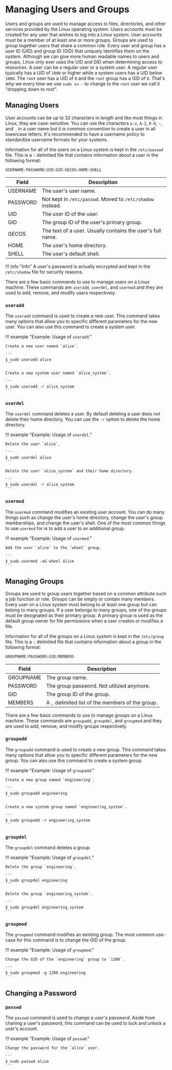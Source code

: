 # Managing Users and Groups

Users and groups are used to manage access to files, directories, and other services provided by the Linux operating system. Users accounts must be created for any user that wishes to log into a Linux system. User accounts must be a member of at least one or more groups. Groups are used to group together users that share a common role. Every user and group has a user ID (UID) and group ID (GID) that uniquely identifies them on the system. Although we can give more human readable names to users and groups, Linux only ever uses the UID and GID when determining access to resources. A user can be a regular user or a system user. A regular user typically has a UID of `1000` or higher while a system users has a UID below `1000`. The `root` user has a UID of `0` and the `root` group has a GID of `0`. That's why we every time we use `sudo su -` to change to the `root` user we call it "dropping down to root". 

## Managing Users

User accounts can be up to 32 characters in length and like most things in Linux, they are case-sensitive. You can use the characters `a-z`, `A-Z`, `0-9`, `-`, and `_` in a user name but it is common convention to create a user in all lowercase letters. It's recommended to have a username policy to standardize username formats for your systems.

Information for all of the users on a Linux system is kept in the `/etc/passwd` file. This is a `:` delimited file that contains information about a user in the following format:

```
USERNAME:PASSWORD:UID:GID:GECOS:HOME:SHELL
```

| Field    | Description                                                        |
| -------- | ------------------------------------------------------------------ |
| USERNAME | The user's user name.                                              |
| PASSWORD | Not kept in `/etc/passwd`. Moved to `/etc/shadow` instead.         |
| UID      | The user ID of the user.                                           |
| GID      | The group ID of the user's primary group.                          |
| GECOS    | The text of a user. Usually contains the user's full name.         |
| HOME     | The user's home directory.                                         |
| SHELL    | The user's default shell.                                          |

!!! info "Info"
    A user's password is actually encrypted and kept in the `/etc/shadow` file for security reasons.

There are a few basic commands to use to manage users on a Linux machine. These commands are `useradd`, `userdel`, and `usermod` and they are used to add, remove, and modify users respectively.

### `useradd`

The `useradd` command is used to create a new user. This command takes many options that allow you to specific different parameters for the new user. You can also use this command to create a system user.

!!! example "Example: Usage of `useradd`."

    Create a new user named `alice`.

    ```
    $ sudo useradd alice
    ```

    Create a new system user named `alice_system`.

    ```
    $ sudo useradd -r alice_system
    ```

### `userdel`

The `userdel` command deletes a user. By default deleting a user does not delete their home directory. You can use the `-r` option to delete the home directory.

!!! example "Example: Usage of `userdel`."

    Delete the user `alice`.

    ```
    $ sudo userdel alice
    ```

    Delete the user `alice_system` and their home directory.

    ```
    $ sudo userdel -r alice_system
    ```

### `usermod`

The `usermod` command modifies an existing user account. You can do many things such as change the user's home directory, change the user's group memberships, and change the user's shell. One of the most common things to use `usermod` for is to add a user to an additional group.

!!! example "Example: Usage of `usermod`."

    Add the user `alice` to the `wheel` group.

    ```
    $ sudo usermod -aG wheel alice
    ```

## Managing Groups

Groups are used to group users together based on a common attribute such a job function or role. Groups can be empty or contain many members. Every user on a Linux system must belong to at least one group but can belong to many groups. If a user belongs to many groups, one of the groups must be designated as their primary group. A primary group is used as the default group owner for file permissions when a user creates or modifies a file.

Information for all of the groups on a Linux system is kept in the `/etc/group` file. This is a `:` delimited file that contains information about a group in the following format:

```
GROUPNAME:PASSWORD:GID:MEMBERS
```

| Field     | Description                                       |
| --------  | ------------------------------------------------- |
| GROUPNAME | The group name.                                   |
| PASSWORD  | The group password. Not utilized anymore.         |
| GID       | The group ID of the group.                        |
| MEMBERS   | A `,` delimited list of the members of the group. |

There are a few basic commands to use to manage groups on a Linux machine. These commands are `groupadd`, `groupdel`, and `groupmod` and they are used to add, remove, and modify groups respectively.

### `groupadd`

The `groupadd` command is used to create a new group. This command takes many options that allow you to specific different parameters for the new group. You can also use this command to create a system group.

!!! example "Example: Usage of `groupadd`."

    Create a new group named `engineering`.

    ```
    $ sudo groupadd engineering
    ```

    Create a new system group named `engineering_system`.

    ```
    $ sudo groupadd -r engineering_system
    ```

### `groupdel`

The `groupdel` command deletes a group.

!!! example "Example: Usage of `groupdel`."

    Delete the group `engineering`.

    ```
    $ sudo groupdel engineering
    ```

    Delete the group `engineering_system`.

    ```
    $ sudo groupdel engineering_system
    ```

### `groupmod`

The `groupmod` command modifies an existing group. The most common use-case for this command is to change the GID of the group.

!!! example "Example: Usage of `groupmod`."

    Change the GID of the `engineering` group to `1200`.

    ```
    $ sudo groupmod -g 1200 engineering
    ```

## Changing a Password

### `passwd`

The `passwd` command is used to change a user's password. Aside from chaning a user's password, this command can be used to lock and unlock a user's account.

!!! example "Example: Usage of `passwd`."

    Change the password for the `alice` user.

    ```
    $ sudo passwd alice
    ```
